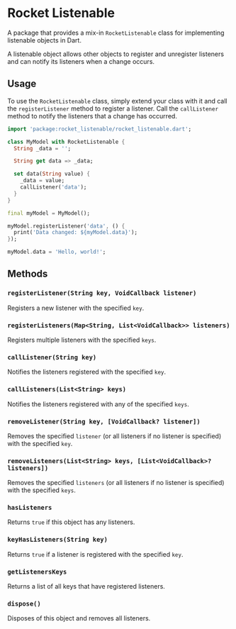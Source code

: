 # Rocket Listenable

A package that provides a mix-in `RocketListenable` class for implementing listenable objects in Dart.

A listenable object allows other objects to register and unregister listeners and can notify its listeners when a change occurs.

## Usage

To use the `RocketListenable` class, simply extend your class with it and call the `registerListener` method to register a listener. Call the `callListener` method to notify the listeners that a change has occurred.

```dart
import 'package:rocket_listenable/rocket_listenable.dart';

class MyModel with RocketListenable {
  String _data = '';

  String get data => _data;

  set data(String value) {
    _data = value;
    callListener('data');
  }
}

final myModel = MyModel();

myModel.registerListener('data', () {
  print('Data changed: ${myModel.data}');
});

myModel.data = 'Hello, world!';
```

## Methods

### `registerListener(String key, VoidCallback listener)`

Registers a new listener with the specified `key`.

### `registerListeners(Map<String, List<VoidCallback>> listeners)`

Registers multiple listeners with the specified `keys`.

### `callListener(String key)`

Notifies the listeners registered with the specified `key`.

### `callListeners(List<String> keys)`

Notifies the listeners registered with any of the specified `keys`.

### `removeListener(String key, [VoidCallback? listener])`

Removes the specified `listener` (or all listeners if no listener is specified) with the specified `key`.

### `removeListeners(List<String> keys, [List<VoidCallback>? listeners])`

Removes the specified `listeners` (or all listeners if no listener is specified) with the specified `keys`.

### `hasListeners`

Returns `true` if this object has any listeners.

### `keyHasListeners(String key)`

Returns `true` if a listener is registered with the specified `key`.

### `getListenersKeys`

Returns a list of all keys that have registered listeners.

### `dispose()`

Disposes of this object and removes all listeners.